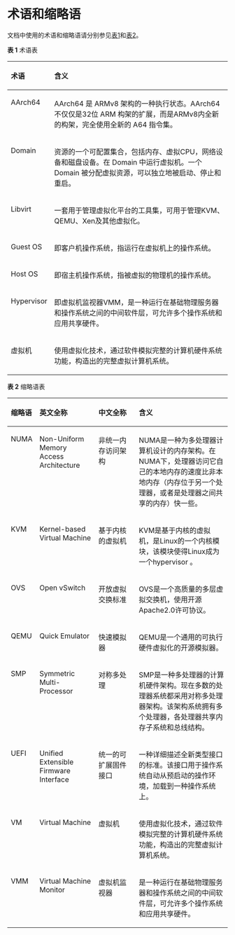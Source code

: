 # 术语和缩略语<a name="ZH-CN_TOPIC_0188137496"></a>

文档中使用的术语和缩略语请分别参见[表1](#table201236162279)和[表2](#table1423422319271)。

**表 1**  术语表

<a name="table201236162279"></a>
<table><thead align="left"><tr id="row212331662719"><th class="cellrowborder" valign="top" width="16.33%" id="mcps1.2.3.1.1"><p id="p20124216162710"><a name="p20124216162710"></a><a name="p20124216162710"></a>术语</p>
</th>
<th class="cellrowborder" valign="top" width="83.67%" id="mcps1.2.3.1.2"><p id="p101241716172714"><a name="p101241716172714"></a><a name="p101241716172714"></a>含义</p>
</th>
</tr>
</thead>
<tbody><tr id="row1125573491"><td class="cellrowborder" valign="top" width="16.33%" headers="mcps1.2.3.1.1 "><p id="p9127575495"><a name="p9127575495"></a><a name="p9127575495"></a>AArch64</p>
</td>
<td class="cellrowborder" valign="top" width="83.67%" headers="mcps1.2.3.1.2 "><p id="p101210579495"><a name="p101210579495"></a><a name="p101210579495"></a><span>AArch64 是 ARMv8 架构的一种执行状态。AArch64不仅仅是32位</span><span> ARM 构架的扩展</span>，而是<span>ARMv8内全新的构架，完全使用全新的 A64 指令集</span>。</p>
</td>
</tr>
<tr id="row136403577291"><td class="cellrowborder" valign="top" width="16.33%" headers="mcps1.2.3.1.1 "><p id="p564085720296"><a name="p564085720296"></a><a name="p564085720296"></a>Domain</p>
</td>
<td class="cellrowborder" valign="top" width="83.67%" headers="mcps1.2.3.1.2 "><p id="p1790215753610"><a name="p1790215753610"></a><a name="p1790215753610"></a><span>资源的一个可配置集合，包括内存、虚拟CPU，网络设备和磁盘设备。在 Domain 中运行虚拟机。一个 Domain 被分配虚拟资源，可以独立地被启动、停止和重启。</span></p>
</td>
</tr>
<tr id="row93831559183615"><td class="cellrowborder" valign="top" width="16.33%" headers="mcps1.2.3.1.1 "><p id="p338414590368"><a name="p338414590368"></a><a name="p338414590368"></a>Libvirt</p>
</td>
<td class="cellrowborder" valign="top" width="83.67%" headers="mcps1.2.3.1.2 "><p id="p4690183417114"><a name="p4690183417114"></a><a name="p4690183417114"></a>一套用于管理虚拟化平台的工具集，可用于管理KVM、QEMU、Xen及其他虚拟化。</p>
</td>
</tr>
<tr id="row0885204653711"><td class="cellrowborder" valign="top" width="16.33%" headers="mcps1.2.3.1.1 "><p id="p208853467376"><a name="p208853467376"></a><a name="p208853467376"></a>Guest OS</p>
</td>
<td class="cellrowborder" valign="top" width="83.67%" headers="mcps1.2.3.1.2 "><p id="p1488513466377"><a name="p1488513466377"></a><a name="p1488513466377"></a>即客户机操作系统，指运行在虚拟机上的操作系统。</p>
</td>
</tr>
<tr id="row1128312163815"><td class="cellrowborder" valign="top" width="16.33%" headers="mcps1.2.3.1.1 "><p id="p172839214388"><a name="p172839214388"></a><a name="p172839214388"></a>Host OS</p>
</td>
<td class="cellrowborder" valign="top" width="83.67%" headers="mcps1.2.3.1.2 "><p id="p3347759111220"><a name="p3347759111220"></a><a name="p3347759111220"></a>即宿主机操作系统，指被虚拟的物理机的操作系统。</p>
</td>
</tr>
<tr id="row7640195711293"><td class="cellrowborder" valign="top" width="16.33%" headers="mcps1.2.3.1.1 "><p id="p156401957202918"><a name="p156401957202918"></a><a name="p156401957202918"></a>Hypervisor</p>
</td>
<td class="cellrowborder" valign="top" width="83.67%" headers="mcps1.2.3.1.2 "><p id="p1396331210304"><a name="p1396331210304"></a><a name="p1396331210304"></a>即虚拟机监视器VMM，是一种运行在基础物理服务器和操作系统之间的中间软件层，可允许多个操作系统和应用共享硬件。</p>
</td>
</tr>
<tr id="row41241316122714"><td class="cellrowborder" valign="top" width="16.33%" headers="mcps1.2.3.1.1 "><p id="p05892299297"><a name="p05892299297"></a><a name="p05892299297"></a>虚拟机</p>
</td>
<td class="cellrowborder" valign="top" width="83.67%" headers="mcps1.2.3.1.2 "><p id="p11124151632711"><a name="p11124151632711"></a><a name="p11124151632711"></a>使用虚拟化技术，通过软件模拟完整的计算机硬件系统功能，构造出的完整虚拟计算机系统。</p>
</td>
</tr>
</tbody>
</table>

**表 2**  缩略语表

<a name="table1423422319271"></a>
<table><thead align="left"><tr id="row1923512392718"><th class="cellrowborder" valign="top" width="9.43094309430943%" id="mcps1.2.5.1.1"><p id="p192351123122715"><a name="p192351123122715"></a><a name="p192351123122715"></a>缩略语</p>
</th>
<th class="cellrowborder" valign="top" width="27.27272727272727%" id="mcps1.2.5.1.2"><p id="p1841363943913"><a name="p1841363943913"></a><a name="p1841363943913"></a>英文全称</p>
</th>
<th class="cellrowborder" valign="top" width="19.351935193519353%" id="mcps1.2.5.1.3"><p id="p513714541398"><a name="p513714541398"></a><a name="p513714541398"></a>中文全称</p>
</th>
<th class="cellrowborder" valign="top" width="43.94439443944395%" id="mcps1.2.5.1.4"><p id="p423514232272"><a name="p423514232272"></a><a name="p423514232272"></a>含义</p>
</th>
</tr>
</thead>
<tbody><tr id="row1667501494410"><td class="cellrowborder" valign="top" width="9.43094309430943%" headers="mcps1.2.5.1.1 "><p id="p767571412448"><a name="p767571412448"></a><a name="p767571412448"></a>NUMA</p>
</td>
<td class="cellrowborder" valign="top" width="27.27272727272727%" headers="mcps1.2.5.1.2 "><p id="p12675191464417"><a name="p12675191464417"></a><a name="p12675191464417"></a>Non<span id="ph195534536274"><a name="ph195534536274"></a><a name="ph195534536274"></a>-</span>Uniform Memory Access Architecture</p>
</td>
<td class="cellrowborder" valign="top" width="19.351935193519353%" headers="mcps1.2.5.1.3 "><p id="p267581484416"><a name="p267581484416"></a><a name="p267581484416"></a><span>非统一内存访问架构</span></p>
</td>
<td class="cellrowborder" valign="top" width="43.94439443944395%" headers="mcps1.2.5.1.4 "><p id="p13885124301815"><a name="p13885124301815"></a><a name="p13885124301815"></a>NUMA是一种为多处理器计算机设计的内存架构。在NUMA下，处理器访问它自己的本地内存的速度比非本地内存（内存位于另一个处理器，或者是处理器之间共享的内存）快一些。</p>
</td>
</tr>
<tr id="row11235523162714"><td class="cellrowborder" valign="top" width="9.43094309430943%" headers="mcps1.2.5.1.1 "><p id="p6235923172716"><a name="p6235923172716"></a><a name="p6235923172716"></a>KVM</p>
</td>
<td class="cellrowborder" valign="top" width="27.27272727272727%" headers="mcps1.2.5.1.2 "><p id="p184141939143911"><a name="p184141939143911"></a><a name="p184141939143911"></a>Kernel-based Virtual Machine</p>
</td>
<td class="cellrowborder" valign="top" width="19.351935193519353%" headers="mcps1.2.5.1.3 "><p id="p0138554183910"><a name="p0138554183910"></a><a name="p0138554183910"></a>基于内核的虚拟机</p>
</td>
<td class="cellrowborder" valign="top" width="43.94439443944395%" headers="mcps1.2.5.1.4 "><p id="p423514233271"><a name="p423514233271"></a><a name="p423514233271"></a>KVM是基于内核的虚拟机，是Linux的一个内核模块，该模块使得Linux成为一个<span>hypervisor</span> 。</p>
</td>
</tr>
<tr id="row2155153013473"><td class="cellrowborder" valign="top" width="9.43094309430943%" headers="mcps1.2.5.1.1 "><p id="p12155173013477"><a name="p12155173013477"></a><a name="p12155173013477"></a>OVS</p>
</td>
<td class="cellrowborder" valign="top" width="27.27272727272727%" headers="mcps1.2.5.1.2 "><p id="p9155230104713"><a name="p9155230104713"></a><a name="p9155230104713"></a>Open vSwitch</p>
</td>
<td class="cellrowborder" valign="top" width="19.351935193519353%" headers="mcps1.2.5.1.3 "><p id="p3155163044718"><a name="p3155163044718"></a><a name="p3155163044718"></a>开放虚拟交换标准</p>
</td>
<td class="cellrowborder" valign="top" width="43.94439443944395%" headers="mcps1.2.5.1.4 "><p id="p515573044716"><a name="p515573044716"></a><a name="p515573044716"></a>OVS是一个高质量的多层虚拟交换机，使用开源Apache2.0许可协议。</p>
</td>
</tr>
<tr id="row5235123152715"><td class="cellrowborder" valign="top" width="9.43094309430943%" headers="mcps1.2.5.1.1 "><p id="p19235723122715"><a name="p19235723122715"></a><a name="p19235723122715"></a>QEMU</p>
</td>
<td class="cellrowborder" valign="top" width="27.27272727272727%" headers="mcps1.2.5.1.2 "><p id="p1641411397393"><a name="p1641411397393"></a><a name="p1641411397393"></a><span>Quick Emulator</span></p>
</td>
<td class="cellrowborder" valign="top" width="19.351935193519353%" headers="mcps1.2.5.1.3 "><p id="p9138155433910"><a name="p9138155433910"></a><a name="p9138155433910"></a>快速模拟器</p>
</td>
<td class="cellrowborder" valign="top" width="43.94439443944395%" headers="mcps1.2.5.1.4 "><p id="p1471884032613"><a name="p1471884032613"></a><a name="p1471884032613"></a>QEMU是一个通用的可执行硬件虚拟化的开源模拟器。</p>
</td>
</tr>
<tr id="row12041195617"><td class="cellrowborder" valign="top" width="9.43094309430943%" headers="mcps1.2.5.1.1 "><p id="p18021117568"><a name="p18021117568"></a><a name="p18021117568"></a>SMP</p>
</td>
<td class="cellrowborder" valign="top" width="27.27272727272727%" headers="mcps1.2.5.1.2 "><p id="p18061112566"><a name="p18061112566"></a><a name="p18061112566"></a>Symmetric Multi-Processor</p>
</td>
<td class="cellrowborder" valign="top" width="19.351935193519353%" headers="mcps1.2.5.1.3 "><p id="p20081119564"><a name="p20081119564"></a><a name="p20081119564"></a>对称多处理</p>
</td>
<td class="cellrowborder" valign="top" width="43.94439443944395%" headers="mcps1.2.5.1.4 "><p id="p20121119566"><a name="p20121119566"></a><a name="p20121119566"></a>SMP是一种多处理器的计算机硬件架构。现在多数的处理器系统都采用对称多处理器架构。该架构系统拥有多个处理器，各处理器共享内存子系统和总线结构。</p>
</td>
</tr>
<tr id="row684019133515"><td class="cellrowborder" valign="top" width="9.43094309430943%" headers="mcps1.2.5.1.1 "><p id="p205131546135019"><a name="p205131546135019"></a><a name="p205131546135019"></a>UEFI</p>
</td>
<td class="cellrowborder" valign="top" width="27.27272727272727%" headers="mcps1.2.5.1.2 "><p id="p1784118138513"><a name="p1784118138513"></a><a name="p1784118138513"></a>Unified Extensible Firmware Interface</p>
</td>
<td class="cellrowborder" valign="top" width="19.351935193519353%" headers="mcps1.2.5.1.3 "><p id="p68416137513"><a name="p68416137513"></a><a name="p68416137513"></a>统一的可扩展固件接口</p>
</td>
<td class="cellrowborder" valign="top" width="43.94439443944395%" headers="mcps1.2.5.1.4 "><p id="p10841141355119"><a name="p10841141355119"></a><a name="p10841141355119"></a>一种详细描述全新类型接口的标准。该接口用于操作系统自动从预启动的操作环境，加载到一种操作系统上。</p>
</td>
</tr>
<tr id="row867362514411"><td class="cellrowborder" valign="top" width="9.43094309430943%" headers="mcps1.2.5.1.1 "><p id="p1723512322718"><a name="p1723512322718"></a><a name="p1723512322718"></a>VM</p>
</td>
<td class="cellrowborder" valign="top" width="27.27272727272727%" headers="mcps1.2.5.1.2 "><p id="p194143394393"><a name="p194143394393"></a><a name="p194143394393"></a>Virtual Machine</p>
</td>
<td class="cellrowborder" valign="top" width="19.351935193519353%" headers="mcps1.2.5.1.3 "><p id="p151381544396"><a name="p151381544396"></a><a name="p151381544396"></a>虚拟机</p>
</td>
<td class="cellrowborder" valign="top" width="43.94439443944395%" headers="mcps1.2.5.1.4 "><p id="p1029916150141"><a name="p1029916150141"></a><a name="p1029916150141"></a>使用虚拟化技术，通过软件模拟完整的计算机硬件系统功能，构造出的完整虚拟计算机系统。</p>
</td>
</tr>
<tr id="row122441111174118"><td class="cellrowborder" valign="top" width="9.43094309430943%" headers="mcps1.2.5.1.1 "><p id="p52450118416"><a name="p52450118416"></a><a name="p52450118416"></a>VMM</p>
</td>
<td class="cellrowborder" valign="top" width="27.27272727272727%" headers="mcps1.2.5.1.2 "><p id="p724571112416"><a name="p724571112416"></a><a name="p724571112416"></a>Virtual Machine Monitor</p>
</td>
<td class="cellrowborder" valign="top" width="19.351935193519353%" headers="mcps1.2.5.1.3 "><p id="p20245181144119"><a name="p20245181144119"></a><a name="p20245181144119"></a>虚拟机监视器</p>
</td>
<td class="cellrowborder" valign="top" width="43.94439443944395%" headers="mcps1.2.5.1.4 "><p id="p192451611104110"><a name="p192451611104110"></a><a name="p192451611104110"></a>是一种运行在基础物理服务器和操作系统之间的中间软件层，可允许多个操作系统和应用共享硬件。</p>
</td>
</tr>
</tbody>
</table>


